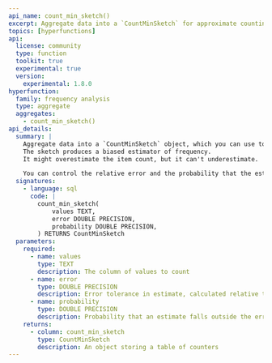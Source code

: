 ```yaml
---
api_name: count_min_sketch()
excerpt: Aggregate data into a `CountMinSketch` for approximate counting
topics: [hyperfunctions]
api:
  license: community
  type: function
  toolkit: true
  experimental: true
  version:
    experimental: 1.8.0
hyperfunction:
  family: frequency analysis
  type: aggregate
  aggregates:
    - count_min_sketch()
api_details:
  summary: |
    Aggregate data into a `CountMinSketch` object, which you can use to estimate the number of times a given item appears in a column.
    The sketch produces a biased estimator of frequency.
    It might overestimate the item count, but it can't underestimate.

    You can control the relative error and the probability that the estimate falls outside the error bounds.
  signatures:
    - language: sql
      code: |
        count_min_sketch(
            values TEXT,
            error DOUBLE PRECISION,
            probability DOUBLE PRECISION,
        ) RETURNS CountMinSketch
  parameters:
    required:
      - name: values
        type: TEXT
        description: The column of values to count
      - name: error
        type: DOUBLE PRECISION
        description: Error tolerance in estimate, calculated relative to the number of values added to the sketch
      - name: probability
        type: DOUBLE PRECISION
        description: Probability that an estimate falls outside the error bounds
    returns:
      - column: count_min_sketch
        type: CountMinSketch
        description: An object storing a table of counters
---
```


